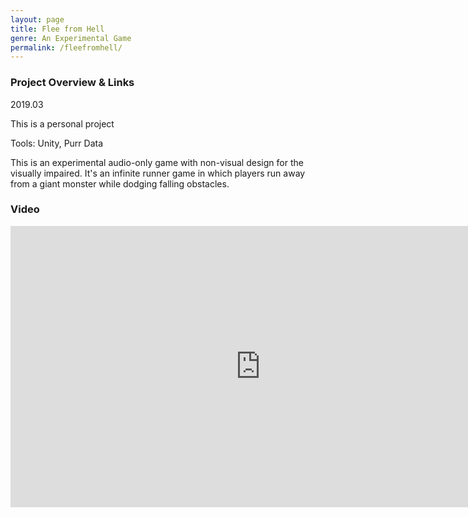 ```yaml
---
layout: page
title: Flee from Hell
genre: An Experimental Game
permalink: /fleefromhell/
---
```


### Project Overview & Links

2019.03

This is a personal project

Tools: Unity, Purr Data

This is an experimental audio-only game with non-visual design for the visually impaired. It's an infinite runner game in which players run away from a giant monster while dodging falling obstacles.

### Video

<div class="w3-container w3-center">
    <iframe width="800" height="450" src="https://www.youtube.com/embed/ACL8xKdLtBU" frameborder="0" allow="accelerometer; autoplay; clipboard-write; encrypted-media; gyroscope; picture-in-picture" allowfullscreen></iframe>
</div>

